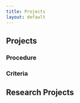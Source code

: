 ```yaml
---
title: Projects
layout: default
---
```


## Projects


### Procedure
<!-- 1. Choose a team. Preferably of 2 people -->
<!-- 1. Choose a problem to work on. Some suggestions can be found on the Course material page. -->
<!-- 1. Present your research statement to your supervisor -->
<!-- 1. Meet with supervisor. Your supervisor should be one of the lecturers -->
<!-- 1. Discuss & research this topic -->
<!-- 1. Present your results. We will hold a workshop during the exam time for every team to present. -->
<!-- 1. Submit a report. See below. -->

### Criteria
<!-- The main focus of the project report and presentation should be the following: -->

<!-- * Research question. Identify a clear and motivated question to answer. -->
<!-- * Research contribution. Develop an implementation or new knowledge to answer the research question. -->
<!-- * Research method. Discuss how you arrived at your answer. -->
<!-- * Related work. Compare your answer with other contributions. -->

<!-- Of course, there is only limited time to work on your research. We expect a brief report, of just a couple of pages (in principle no more than 10 pages), and a short presentation (around 10 - 15 minutes). -->


## Research Projects

